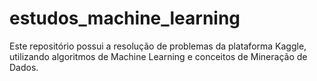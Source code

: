 # estudos_machine_learning
Este repositório possui a resolução de problemas da plataforma Kaggle, utilizando algoritmos de Machine Learning e conceitos de Mineração de Dados.
